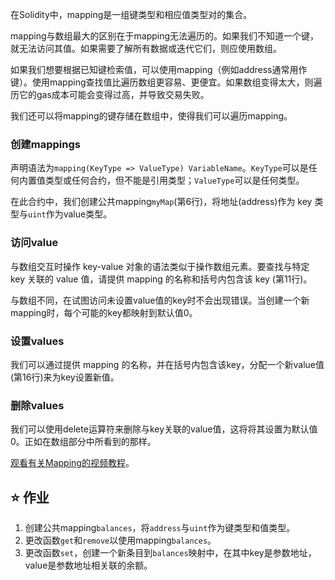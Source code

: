 在Solidity中，mapping是一组键类型和相应值类型对的集合。

mapping与数组最大的区别在于mapping无法遍历的。如果我们不知道一个键，就无法访问其值。如果需要了解所有数据或迭代它们，则应使用数组。

如果我们想要根据已知键检索值，可以使用mapping（例如address通常用作键）。使用mapping查找值比遍历数组更容易、更便宜。如果数组变得太大，则遍历它的gas成本可能会变得过高，并导致交易失败。

我们还可以将mapping的键存储在数组中，使得我们可以遍历mapping。

### 创建mappings
声明语法为`mapping(KeyType => ValueType) VariableName`。`KeyType`可以是任何内置值类型或任何合约，但不能是引用类型；`ValueType`可以是任何类型。

在此合约中，我们创建公共mapping`myMap`(第6行)，将地址(address)作为 key 类型与`uint`作为value类型。

### 访问value
与数组交互时操作 key-value 对象的语法类似于操作数组元素。要查找与特定 key 关联的 value 值，请提供 mapping 的名称和括号内包含该 key (第11行)。

与数组不同，在试图访问未设置value值的key时不会出现错误。当创建一个新mapping时，每个可能的key都映射到默认值0。

### 设置values
我们可以通过提供 mapping 的名称，并在括号内包含该key，分配一个新value值(第16行)来为key设置新值。

### 删除values
我们可以使用delete运算符来删除与key关联的value值，这将将其设置为默认值0。正如在数组部分中所看到的那样。

<a href="https://www.youtube.com/watch?v=tO3vVMCOts8" target="_blank">观看有关Mapping的视频教程</a>。

## ⭐️ 作业
1. 创建公共mapping`balances`，将`address`与`uint`作为键类型和值类型。
2. 更改函数`get`和`remove`以使用mapping`balances`。
3. 更改函数`set`，创建一个新条目到`balances`映射中，在其中key是参数地址，value是参数地址相关联的余额。